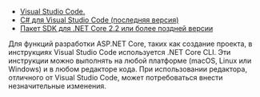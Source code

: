 * [Visual Studio Code.](https://code.visualstudio.com/download)
* [C# для Visual Studio Code (последняя версия)](https://marketplace.visualstudio.com/items?itemName=ms-vscode.csharp)
* [Пакет SDK для .NET Core 2.2 или более поздней версии](https://www.microsoft.com/net/download/all)

Для функций разработки ASP.NET Core, таких как создание проекта, в инструкциях Visual Studio Code используется .NET Core CLI. Эти инструкции можно выполнять на любой платформе (macOS, Linux или Windows) и в любом редакторе кода. При использовании редактора, отличного от Visual Studio Code, может потребоваться внести незначительные изменения.
